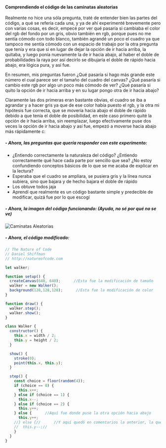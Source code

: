 #### Comprendiendo el código de las caminatas aleatorias

Realmente no hice una sóla pregunta, traté de entender bien las partes del código, a qué se refería cada una, y ya de ahí experimenté brevemente pero con varias cosas, es decir, empecé por ver qué pasaría si cambiaba 
el color del rgb del fondo por un gris, obvio también en rgb, porque pues no me sentía cómodo con todo blanco, también agrandé un poco el cuadro ya que tampoco me sentía cómodo con un espacio de trabajo por la otra 
pregunta que tenía y era que si en lugar de dejar la opción de ir hacia arriba, la quitaba, y luego ponía nuevamente la de ir hacia abajo, al haber el doble de probabilidades la raya por así decirlo se dibujaría
el doble de rápido hacia abajo, era lógica pura, y así fue.

En resumen, mis preguntas fueron ¿Qué pasaría si hago más grande este número el cual parece ser el tamaño del cuadro del canvas? ¿Qué pasaría si cambio este rgb por algo un poco más cómodo de ver? 
¿Qué pasaría si quito la opción de ir hacia arriba y en su lugar pongo otra de ir hacia abajo?

Claramente las dos primeras eran bastante obvias, el cuadro se iba a agrandar y a hacer gris ya que de ese color había puesto el rgb, y la otra mi hipótesis fue correcta, que se movería hacia abajo el doble de rápido
debido a que tenía el doble de posibilidad, en este caso primero quité la opción de ir hacia arriba, sin reemplazar, luego efectivamente puse dos veces la opción de ir hacia abajo y así fue, empezó a moverse hacia abajo
más rápidamente c:

##### - Ahora, las preguntas que quería responder con este experimento:

- ¿Entiendo correctamente la naturaleza del código? ¿Entiendo correctamente qué hace cada parte por sencillo que sea? ¿No estoy confundiendo conceptos básicos de lo que se me acaba de explicar en la lectura?
- Esperaba que el cuadro se ampliara, se pusiera gris y la línea nunca subiera, sino que bajara y de hecho bajara el doble de rápido
- Los obtuve todos jaja
- Aprendí que realmente es un código bastante simple y predecible de modificar, quizá fue por lo que escogí

##### - Ahora, la imagen del código funcionando: (Ayuda, no sé por qué no se ve)

![Caminatas Aleatorias](.../src/assets/CaminatasAleatorias_001.png)

##### - Ahora, el código modificado:
```javascript
// The Nature of Code
// Daniel Shiffman
// http://natureofcode.com

let walker;

function setup() {
  createCanvas(640, 640);      //Esta fue la modificación de tamaño
  walker = new Walker();
  background(128,128,128);      //Esta fue la modificación de color
}

function draw() {
  walker.step();
  walker.show();
}

class Walker {
  constructor() {
    this.x = width / 2;
    this.y = height / 2;
  }

  show() {
    stroke(0);
    point(this.x, this.y);
  }

  step() {
    const choice = floor(random(4));
    if (choice == 0) {
      this.x++;
    } else if (choice == 1) {
      this.x--;
    } else if (choice == 2) {
      this.y++;
    } else {      //Aquí fue donde puse la otra opción hacia abajo
      this.y++;
    //} else {//      //Y aquí quedó en comentarios la anterior, la que iba hacia arriba
    //  this.y--;//
    }
  }
}
```

